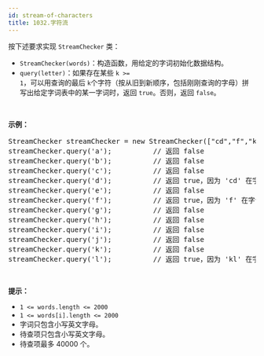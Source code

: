 ```yaml
---
id: stream-of-characters
title: 1032.字符流
---
```

按下述要求实现 <code>StreamChecker</code> 类：


- <code>StreamChecker(words)</code>：构造函数，用给定的字词初始化数据结构。
- <code>query(letter)</code>：如果存在某些 <code>k &gt;= 1</code>，可以用查询的最后 <code>k</code>个字符（按从旧到新顺序，包括刚刚查询的字母）拼写出给定字词表中的某一字词时，返回 <code>true</code>。否则，返回 <code>false</code>。

 

**示例：**


<pre>StreamChecker streamChecker = new StreamChecker([&#34;cd&#34;,&#34;f&#34;,&#34;kl&#34;]); // 初始化字典<br/>streamChecker.query(&#39;a&#39;);          // 返回 false<br/>streamChecker.query(&#39;b&#39;);          // 返回 false<br/>streamChecker.query(&#39;c&#39;);          // 返回 false<br/>streamChecker.query(&#39;d&#39;);          // 返回 true，因为 &#39;cd&#39; 在字词表中<br/>streamChecker.query(&#39;e&#39;);          // 返回 false<br/>streamChecker.query(&#39;f&#39;);          // 返回 true，因为 &#39;f&#39; 在字词表中<br/>streamChecker.query(&#39;g&#39;);          // 返回 false<br/>streamChecker.query(&#39;h&#39;);          // 返回 false<br/>streamChecker.query(&#39;i&#39;);          // 返回 false<br/>streamChecker.query(&#39;j&#39;);          // 返回 false<br/>streamChecker.query(&#39;k&#39;);          // 返回 false<br/>streamChecker.query(&#39;l&#39;);          // 返回 true，因为 &#39;kl&#39; 在字词表中。</pre>

 

**提示：**


- <code>1 &lt;= words.length &lt;= 2000</code>
- <code>1 &lt;= words[i].length &lt;= 2000</code>
- 字词只包含小写英文字母。
- 待查项只包含小写英文字母。
- 待查项最多 40000 个。

